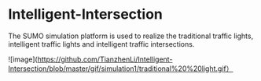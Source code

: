# Intelligent-Intersection
The SUMO simulation platform is used to realize the traditional traffic lights, intelligent traffic lights and intelligent traffic intersections.


![image](https://github.com/TianzhenLi/Intelligent-Intersection/blob/master/gif/simulation1/traditional%20%20light.gif）

